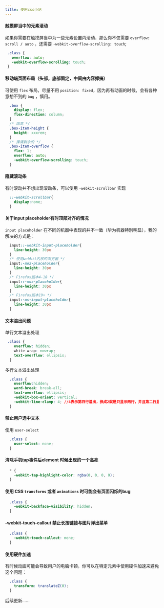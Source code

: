 ```yaml
---
title: 使用css小记
---
```


#### 触摸屏当中的元素滚动
如果你需要在触摸屏当中为一些元素设置内滚动，那么你不仅需要 `overflow: scroll / auto` ，还需要 `-webkit-overflow-scrolling: touch`;
```css
 .class {
   overflow: auto;
   -webkit-overflow-scrolling: touch;
 }
```

#### 移动端页面布局（头部，底部固定，中间由内容撑搞）
可使用 `flex` 布局，尽量不用 `position: fixed`，因为再有动画的时候，会有各种意想不到的 `bug` ，慎用。
```css
  .box {
    display: flex;
    flex-direction: column;
  }
  /* 固高 */
  .box-item-height {
    height: xxxrem;
  }
  /* 撑满剩余的 */
  .box-item-overflow {
    flex: 1;
    overflow: auto;
    -webkit-overflow-scrolling: touch;
  }
```

#### 隐藏滚动条
有时滚动并不想出现滚动条，可以使用 `-webkit-scrollbar` 实现
```css
  ::-webkit-scrollbar{
    display:none;
  }
```

#### 关于input placeholder有时顶部对齐的情况
`input placeholder` 在不同的机器中表现的并不一致（华为机器特别明显），我的解决的方式是：
```css
  input::-webkit-input-placeholder{
    line-height: 30px
  }
  /* 使用webkit内核的浏览器 */
  input:-moz-placeholder{
    line-height: 30px
  } 
  /* Firefox版本4-18 */
  input::-moz-placeholder{
    line-height: 30px
  }
  /* Firefox版本19+ */
  input:-ms-input-placeholder{
    line-height: 30px
  }
```

#### 文本溢出问题
单行文本溢出处理
```css
 .class {
    overflow: hidden;
    white-wrap: nowrap;
    text-overflow: ellipsis;
  }
```
多行文本溢出处理
```css
  .class {
    overflow:hidden;
    word-break: break-all;
    text-overflow: ellipsis;
    -webkit-box-orient: vertical;
    -webkit-line-clamp: 4; //4表示第四行溢出，换成2就是只显示两行，并且第二行显示溢出的三个点点
  }
```

#### 禁止用户选中文本
使用 `user-select`
```css
  .class {
    user-select: none;
  }
```

#### 清除手机tap事件后element 时候出现的一个高亮
```css
  * {
    -webkit-tap-highlight-color: rgba(0, 0, 0, 0);
  }
```

#### 使用 CSS `transforms` 或者 `animations` 时可能会有页面闪烁的bug
```css
  .class {
    -webkit-backface-visibility: hidden;
  }
```

#### -webkit-touch-callout 禁止长按链接与图片弹出菜单
```css
  .class {
    -webkit-touch-callout: none;
  }
```

#### 使用硬件加速
有时候动画可能会导致用户的电脑卡顿，你可以在特定元素中使用硬件加速来避免这个问题：
```css
  .class {
    transform: translateZ(0);
  }
```

后续更新......

